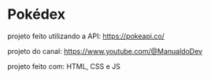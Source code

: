 # Pokédex

projeto feito utilizando a API: https://pokeapi.co/

projeto do canal: https://www.youtube.com/@ManualdoDev

projeto feito com: HTML, CSS e JS

